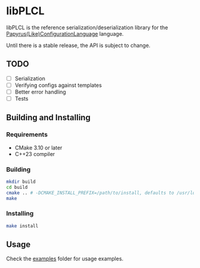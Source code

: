 # libPLCL

libPLCL is the reference serialization/deserialization library for the [Papyrus(Like)ConfigurationLanguage](https://github.com/PapyrusLikeConfigurationLanguage/PapyrusLikeConfigurationLanguage) language.

Until there is a stable release, the API is subject to change.

## TODO

- [ ] Serialization
- [ ] Verifying configs against templates
- [ ] Better error handling
- [ ] Tests

## Building and Installing

### Requirements

- CMake 3.10 or later
- C++23 compiler

### Building

```bash
mkdir build
cd build 
cmake .. # -DCMAKE_INSTALL_PREFIX=/path/to/install, defaults to /usr/local
make
```

### Installing

```bash
make install
```

## Usage

Check the [examples](examples) folder for usage examples.
